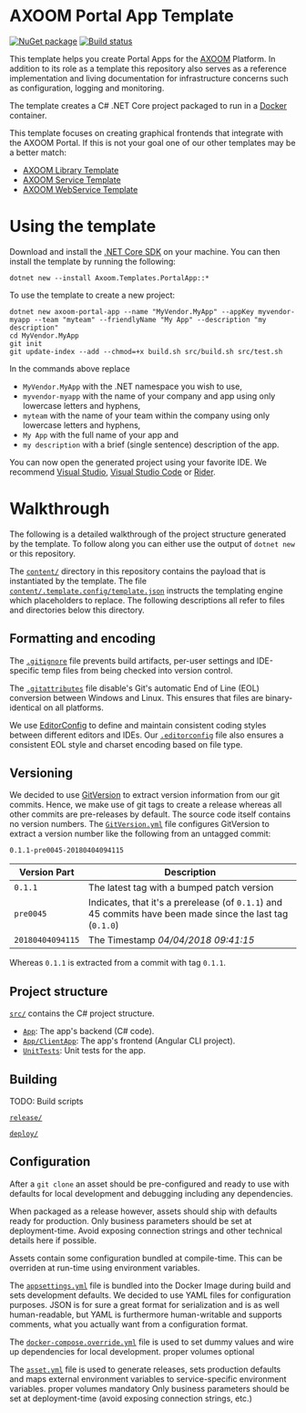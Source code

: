 # AXOOM Portal App Template

[![NuGet package](https://img.shields.io/nuget/v/Axoom.Templates.PortalApp.svg)](https://www.nuget.org/packages/Axoom.Templates.PortalApp/)
[![Build status](https://img.shields.io/appveyor/ci/AXOOM/templates-portalapp.svg)](https://ci.appveyor.com/project/AXOOM/templates-portalapp)

This template helps you create Portal Apps for the [AXOOM](http://www.axoom.com/) Platform. In addition to its role as a template this repository also serves as a reference implementation and living documentation for infrastructure concerns such as configuration, logging and monitoring.

The template creates a C# .NET Core project packaged to run in a [Docker](https://www.docker.com/) container.

This template focuses on creating graphical frontends that integrate with the AXOOM Portal. If this is not your goal one of our other templates may be a better match:
- [AXOOM Library Template](https://github.com/AXOOM/Templates.Library)
- [AXOOM Service Template](https://github.com/AXOOM/Templates.Service)
- [AXOOM WebService Template](https://github.com/AXOOM/Templates.WebService)


# Using the template

Download and install the [.NET Core SDK](https://www.microsoft.com/net/download) on your machine. You can then install the template by running the following:

    dotnet new --install Axoom.Templates.PortalApp::*

To use the template to create a new project:

    dotnet new axoom-portal-app --name "MyVendor.MyApp" --appKey myvendor-myapp --team "myteam" --friendlyName "My App" --description "my description"
    cd MyVendor.MyApp
    git init
    git update-index --add --chmod=+x build.sh src/build.sh src/test.sh

In the commands above replace
- `MyVendor.MyApp` with the .NET namespace you wish to use,
- `myvendor-myapp` with the name of your company and app using only lowercase letters and hyphens,
- `myteam` with the name of your team within the company using only lowercase letters and hyphens,
- `My App` with the full name of your app and
- `my description` with a brief (single sentence) description of the app.

You can now open the generated project using your favorite IDE. We recommend [Visual Studio](https://www.visualstudio.com/downloads/), [Visual Studio Code](https://code.visualstudio.com/Download) or [Rider](https://www.jetbrains.com/rider/).


# Walkthrough

The following is a detailed walkthrough of the project structure generated by the template. To follow along you can either use the output of `dotnet new` or this repository.

The [`content/`](content/) directory in this repository contains the payload that is instantiated by the template. The file [`content/.template.config/template.json`](content/.template.config/template.json) instructs the templating engine which placeholders to replace. The following descriptions all refer to files and directories below this directory.

## Formatting and encoding

The [`.gitignore`](content/.gitignore) file prevents build artifacts, per-user settings and IDE-specific temp files from being checked into version control.

The [`.gitattributes`](content/.gitattributes) file disable's Git's automatic End of Line (EOL) conversion between Windows and Linux. This ensures that files are binary-identical on all platforms.

We use [EditorConfig](http://editorconfig.org/) to define and maintain consistent coding styles between different editors and IDEs. Our [`.editorconfig`](content/.editorconfig) file also ensures a consistent EOL style and charset encoding based on file type.

## Versioning

We decided to use [GitVersion](http://gitversion.readthedocs.io/) to extract version information from our git commits. 
Hence, we make use of git tags to create a release whereas all other commits are pre-releases by default. The source code itself contains no version numbers.
The [`GitVersion.yml`](content/GitVersion.yml) file configures GitVersion to extract a version number like the following from an untagged commit:
```
0.1.1-pre0045-20180404094115
```
| Version Part     | Description                                                                                               |
| ---------------- | --------------------------------------------------------------------------------------------------------- |
| `0.1.1`          | The latest tag with a bumped patch version                                                                |
| `pre0045`        | Indicates, that it's a prerelease (of `0.1.1`) and 45 commits have been made since the last tag (`0.1.0`) |
| `20180404094115` | The Timestamp _04/04/2018 09:41:15_                                                                       |

Whereas `0.1.1` is extracted from a commit with tag `0.1.1`.

## Project structure

[`src/`](content/src/) contains the C# project structure.

- [`App`](content/src/App/): The app's backend (C# code).
- [`App/ClientApp`](content/src/App/ClientApp): The app's frontend (Angular CLI project).
- [`UnitTests`](content/src/UnitTests/): Unit tests for the app.

## Building

TODO: Build scripts

[`release/`](content/release/)

[`deploy/`](content/deploy/)

## Configuration

After a `git clone` an asset should be pre-configured and ready to use with defaults for local development and debugging including any dependencies.

When packaged as a release however, assets should ship with defaults ready for production. Only business parameters should be set at deployment-time. Avoid exposing connection strings and other technical details here if possible.

Assets contain some configuration bundled at compile-time. This can be overriden at run-time using environment variables.

The [`appsettings.yml`](content/src/Service/appsettings.yml) file is bundled into the Docker Image during build and sets development defaults.
We decided to use YAML files for configuration purposes.
JSON is for sure a great format for serialization and is as well human-readable, but YAML is furthermore human-writable and supports comments, what you actually want from a configuration format.

The [`docker-compose.override.yml`](content/src/docker-compose.override.yml) file is used to set dummy values and wire up dependencies for local development.
proper volumes optional

The [`asset.yml`](content/release/asset.yml) file is used to generate releases, sets production defaults and maps external environment variables to service-specific environment variables.
proper volumes mandatory
Only business parameters should be set at deployment-time (avoid exposing connection strings, etc.)
